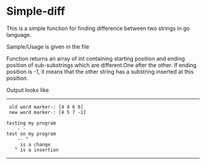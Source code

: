 # Simple-diff
This is a simple function for finding difference between two strings in go language.


Sample/Usage is given in the file

Function returns an array of int containing starting position and ending position of sub-substrings which are different.One after the other. If ending position is -1, it means that the other string has a substring inserted at this position.

Output looks like

--------------------------------------------------
     old word marker-: [4 4 6 6]
     new word marker-: [4 5 7 -1]

    testing my program
        - - 
    test on my program
        -- ^
       _ is a change 
       ^ is a insertion 
-------------------------------------------------
